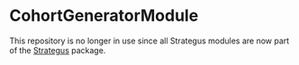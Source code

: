 # CohortGeneratorModule

This repository is no longer in use since all Strategus modules are now part of the [Strategus](https://github.com/OHDSI/Strategus/) package.